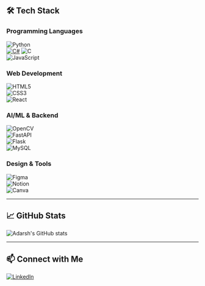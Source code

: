 

## 🛠 Tech Stack

### Programming Languages  
![Python](https://img.shields.io/badge/Python-3776AB?style=for-the-badge&logo=python&logoColor=white)  
[![C#](https://img.shields.io/badge/C%23-239120?style=for-the-badge&logo=c-sharp&logoColor=white)](https://learn.microsoft.com/en-us/dotnet/csharp/)
![C](https://img.shields.io/badge/C-00599C?style=for-the-badge&logo=c&logoColor=white)  
![JavaScript](https://img.shields.io/badge/JavaScript-F7DF1E?style=for-the-badge&logo=javascript&logoColor=black)  

### Web Development  
![HTML5](https://img.shields.io/badge/HTML5-E34F26?style=for-the-badge&logo=html5&logoColor=white)  
![CSS3](https://img.shields.io/badge/CSS3-1572B6?style=for-the-badge&logo=css3&logoColor=white)  
![React](https://img.shields.io/badge/React-20232A?style=for-the-badge&logo=react&logoColor=61DAFB)  

### AI/ML & Backend  
![OpenCV](https://img.shields.io/badge/OpenCV-5C3EE8?style=for-the-badge&logo=opencv&logoColor=white)  
![FastAPI](https://img.shields.io/badge/FastAPI-009688?style=for-the-badge&logo=fastapi&logoColor=white)  
![Flask](https://img.shields.io/badge/Flask-000000?style=for-the-badge&logo=flask&logoColor=white)  
![MySQL](https://img.shields.io/badge/MySQL-4479A1?style=for-the-badge&logo=mysql&logoColor=white)  

### Design & Tools  
![Figma](https://img.shields.io/badge/Figma-F24E1E?style=for-the-badge&logo=figma&logoColor=white)  
![Notion](https://img.shields.io/badge/Notion-000000?style=for-the-badge&logo=notion&logoColor=white)  
![Canva](https://img.shields.io/badge/Canva-00C4CC?style=for-the-badge&logo=canva&logoColor=white)  
 

---

## 📈 GitHub Stats  
![Adarsh's GitHub stats](https://github-readme-stats.vercel.app/api?username=adarshtj69&show_icons=true&theme=radical)  

---

## 📫 Connect with Me  
[![LinkedIn](https://img.shields.io/badge/LinkedIn-Profile-blue?style=for-the-badge&logo=linkedin)](https://www.linkedin.com/in/adarshtj69)




